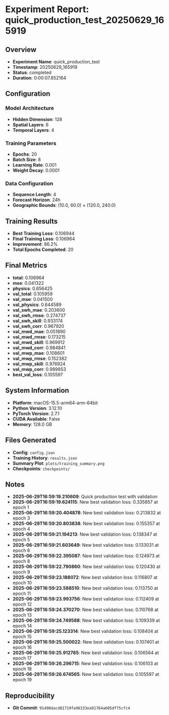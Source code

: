 # Experiment Report: quick_production_test_20250629_165919

## Overview
- **Experiment Name**: quick_production_test
- **Timestamp**: 20250629_165919
- **Status**: completed
- **Duration**: 0:00:07.852164

## Configuration
### Model Architecture
- **Hidden Dimension**: 128
- **Spatial Layers**: 6
- **Temporal Layers**: 4

### Training Parameters
- **Epochs**: 20
- **Batch Size**: 8
- **Learning Rate**: 0.001
- **Weight Decay**: 0.0001

### Data Configuration
- **Sequence Length**: 4
- **Forecast Horizon**: 24h
- **Geographic Bounds**: (10.0, 60.0) × (120.0, 240.0)

## Training Results
- **Best Training Loss**: 0.106944
- **Final Training Loss**: 0.106964
- **Improvement**: 86.2%
- **Total Epochs Completed**: 20

## Final Metrics
- **total**: 0.106964
- **mse**: 0.041322
- **physics**: 0.656425
- **val_total**: 0.105959
- **val_mse**: 0.041500
- **val_physics**: 0.644589
- **val_swh_mae**: 0.203600
- **val_swh_rmse**: 0.274737
- **val_swh_skill**: 0.933174
- **val_swh_corr**: 0.967920
- **val_mwd_mae**: 0.051890
- **val_mwd_rmse**: 0.173215
- **val_mwd_skill**: 0.969912
- **val_mwd_corr**: 0.984841
- **val_mwp_mae**: 0.108601
- **val_mwp_rmse**: 0.152382
- **val_mwp_skill**: 0.976924
- **val_mwp_corr**: 0.989853
- **best_val_loss**: 0.105597

## System Information
- **Platform**: macOS-15.5-arm64-arm-64bit
- **Python Version**: 3.12.10
- **PyTorch Version**: 2.7.1
- **CUDA Available**: False
- **Memory**: 128.0 GB

## Files Generated
- **Config**: `config.json`
- **Training History**: `results.json`
- **Summary Plot**: `plots/training_summary.png`
- **Checkpoints**: `checkpoints/`

## Notes
- **2025-06-29T16:59:19.210609**: Quick production test with validation
- **2025-06-29T16:59:19.624115**: New best validation loss: 0.335857 at epoch 1
- **2025-06-29T16:59:20.404878**: New best validation loss: 0.213832 at epoch 3
- **2025-06-29T16:59:20.803838**: New best validation loss: 0.155357 at epoch 4
- **2025-06-29T16:59:21.194213**: New best validation loss: 0.138347 at epoch 5
- **2025-06-29T16:59:21.603649**: New best validation loss: 0.133031 at epoch 6
- **2025-06-29T16:59:22.395087**: New best validation loss: 0.124973 at epoch 8
- **2025-06-29T16:59:22.790860**: New best validation loss: 0.120430 at epoch 9
- **2025-06-29T16:59:23.188072**: New best validation loss: 0.116807 at epoch 10
- **2025-06-29T16:59:23.588510**: New best validation loss: 0.113750 at epoch 11
- **2025-06-29T16:59:23.993756**: New best validation loss: 0.112409 at epoch 12
- **2025-06-29T16:59:24.370270**: New best validation loss: 0.110768 at epoch 13
- **2025-06-29T16:59:24.749588**: New best validation loss: 0.109339 at epoch 14
- **2025-06-29T16:59:25.123314**: New best validation loss: 0.108404 at epoch 15
- **2025-06-29T16:59:25.500022**: New best validation loss: 0.107401 at epoch 16
- **2025-06-29T16:59:25.912785**: New best validation loss: 0.106564 at epoch 17
- **2025-06-29T16:59:26.296715**: New best validation loss: 0.106103 at epoch 18
- **2025-06-29T16:59:26.674565**: New best validation loss: 0.105597 at epoch 19

## Reproducibility
- **Git Commit**: `91490dacd81719fa96333ea91764a605df75cfc4`
